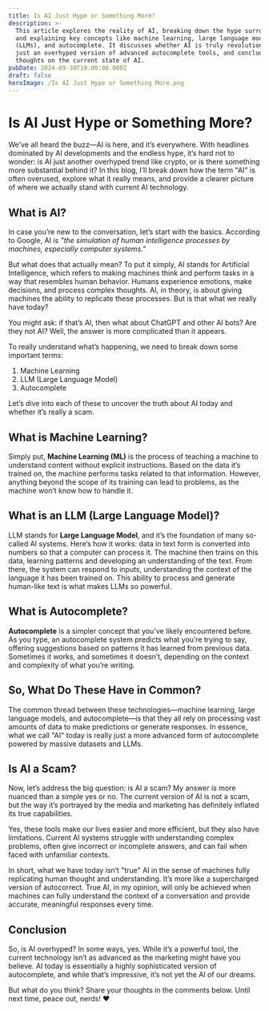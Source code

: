 ```yaml
---
title: Is AI Just Hype or Something More?
description: >-
  This article explores the reality of AI, breaking down the hype surrounding it
  and explaining key concepts like machine learning, large language models
  (LLMs), and autocomplete. It discusses whether AI is truly revolutionary or
  just an overhyped version of advanced autocomplete tools, and concludes with
  thoughts on the current state of AI.
pubDate: 2024-09-30T19:00:00.000Z
draft: false
heroImage: /Is AI Just Hype or Something More.png
---
```


# Is AI Just Hype or Something More?

We’ve all heard the buzz—AI is here, and it’s everywhere. With headlines dominated by AI developments and the endless hype, it’s hard not to wonder: is AI just another overhyped trend like crypto, or is there something more substantial behind it? In this blog, I’ll break down how the term "AI" is often overused, explore what it really means, and provide a clearer picture of where we actually stand with current AI technology.

## What is AI?

In case you’re new to the conversation, let’s start with the basics. According to Google, AI is *"the simulation of human intelligence processes by machines, especially computer systems."*

But what does that actually mean? To put it simply, AI stands for Artificial Intelligence, which refers to making machines think and perform tasks in a way that resembles human behavior. Humans experience emotions, make decisions, and process complex thoughts. AI, in theory, is about giving machines the ability to replicate these processes. But is that what we really have today?

You might ask: if that’s AI, then what about ChatGPT and other AI bots? Are they not AI? Well, the answer is more complicated than it appears.

To really understand what’s happening, we need to break down some important terms:

1. Machine Learning
2. LLM (Large Language Model)
3. Autocomplete

Let’s dive into each of these to uncover the truth about AI today and whether it’s really a scam.

## What is Machine Learning?

Simply put, **Machine Learning (ML)** is the process of teaching a machine to understand content without explicit instructions. Based on the data it’s trained on, the machine performs tasks related to that information. However, anything beyond the scope of its training can lead to problems, as the machine won’t know how to handle it.

## What is an LLM (Large Language Model)?

LLM stands for **Large Language Model**, and it’s the foundation of many so-called AI systems. Here’s how it works: data in text form is converted into numbers so that a computer can process it. The machine then trains on this data, learning patterns and developing an understanding of the text. From there, the system can respond to inputs, understanding the context of the language it has been trained on. This ability to process and generate human-like text is what makes LLMs so powerful.

## What is Autocomplete?

**Autocomplete** is a simpler concept that you’ve likely encountered before. As you type, an autocomplete system predicts what you’re trying to say, offering suggestions based on patterns it has learned from previous data. Sometimes it works, and sometimes it doesn’t, depending on the context and complexity of what you’re writing.

## So, What Do These Have in Common?

The common thread between these technologies—machine learning, large language models, and autocomplete—is that they all rely on processing vast amounts of data to make predictions or generate responses. In essence, what we call "AI" today is really just a more advanced form of autocomplete powered by massive datasets and LLMs.

## Is AI a Scam?

Now, let’s address the big question: is AI a scam? My answer is more nuanced than a simple yes or no. The current version of AI is not a scam, but the way it’s portrayed by the media and marketing has definitely inflated its true capabilities.

Yes, these tools make our lives easier and more efficient, but they also have limitations. Current AI systems struggle with understanding complex problems, often give incorrect or incomplete answers, and can fail when faced with unfamiliar contexts.

In short, what we have today isn’t "true" AI in the sense of machines fully replicating human thought and understanding. It’s more like a supercharged version of autocorrect. True AI, in my opinion, will only be achieved when machines can fully understand the context of a conversation and provide accurate, meaningful responses every time.

## Conclusion

So, is AI overhyped? In some ways, yes. While it’s a powerful tool, the current technology isn’t as advanced as the marketing might have you believe. AI today is essentially a highly sophisticated version of autocomplete, and while that’s impressive, it’s not yet the AI of our dreams.

But what do you think? Share your thoughts in the comments below.
Until next time, peace out, nerds! ❤️
